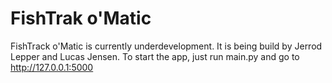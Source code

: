 # FishTrak o'Matic
FishTrack o'Matic is currently underdevelopment. It is being build by Jerrod Lepper and Lucas Jensen.
To start the app, just run main.py and go to http://127.0.0.1:5000